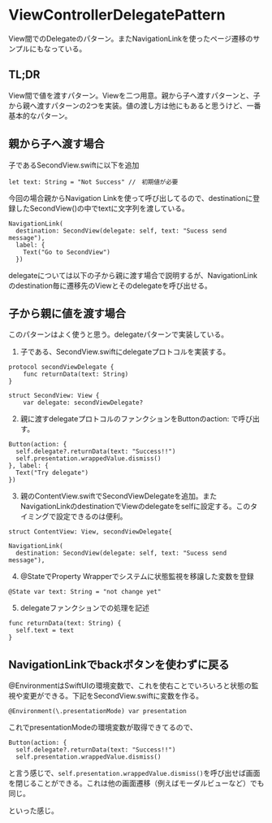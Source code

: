 # ViewControllerDelegatePattern
View間でのDelegateのパターン。またNavigationLinkを使ったページ遷移のサンプルにもなっている。

## TL;DR

View間で値を渡すパターン。Viewを二つ用意。親から子へ渡すパターンと、子から親へ渡すパターンの2つを実装。値の渡し方は他にもあると思うけど、一番基本的なパターン。

## 親から子へ渡す場合

子であるSecondView.swiftに以下を追加

```
let text: String = "Not Success" //　初期値が必要
```

今回の場合親からNavigation Linkを使って呼び出してるので、destinationに登録したSecondView()の中でtextに文字列を渡している。

```
NavigationLink(
  destination: SecondView(delegate: self, text: "Sucess send message"),
  label: {
    Text("Go to SecondView")
  })
```

delegateについては以下の子から親に渡す場合で説明するが、NavigationLinkのdestination毎に遷移先のViewとそのdelegateを呼び出せる。

## 子から親に値を渡す場合

このパターンはよく使うと思う。delegateパターンで実装している。

1. 子である、SecondView.swiftにdelegateプロトコルを実装する。
```
protocol secondViewDelegate {
    func returnData(text: String)
}
```

```
struct SecondView: View {
    var delegate: secondViewDelegate?
```

2. 親に渡すdelegateプロトコルのファンクションをButtonのaction: で呼び出す。
```
Button(action: {
  self.delegate?.returnData(text: "Success!!")
  self.presentation.wrappedValue.dismiss()
}, label: {
  Text("Try delegate")
})
```

3. 親のContentView.swiftでSecondViewDelegateを追加。またNavigationLinkのdestinationでViewのdelegateをselfに設定する。このタイミングで設定できるのは便利。
```
struct ContentView: View, secondViewDelegate{
```

```
NavigationLink(
  destination: SecondView(delegate: self, text: "Sucess send message"),
```

4. @StateでProperty Wrapperでシステムに状態監視を移譲した変数を登録

```
@State var text: String = "not change yet"
```

5. delegateファンクションでの処理を記述

```
func returnData(text: String) {
  self.text = text
}
```

## NavigationLinkでbackボタンを使わずに戻る

@EnvironmentはSwiftUIの環境変数で、これを使右ことでいろいろと状態の監視や変更ができる。下記をSecondView.swiftに変数を作る。

```
@Environment(\.presentationMode) var presentation
```
これでpresentationModeの環境変数が取得できてるので、

```
Button(action: {
  self.delegate?.returnData(text: "Success!!")
  self.presentation.wrappedValue.dismiss()

```
と言う感じで、`self.presentation.wrappedValue.dismiss()`を呼び出せば画面を閉じることができる。これは他の画面遷移（例えばモーダルビューなど）でも同じ。

といった感じ。

